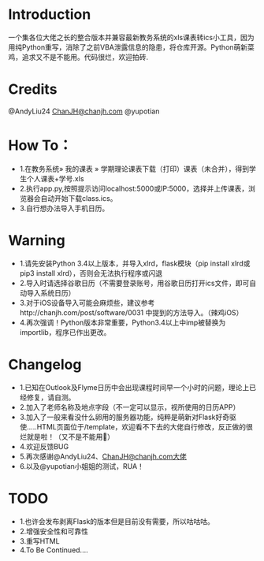 # Introduction
一个集各位大佬之长的整合版本并兼容最新教务系统的xls课表转ics小工具，因为用纯Python重写，消除了之前VBA泄露信息的隐患，将仓库开源。Python萌新菜鸡，追求又不是不能用。代码很烂，欢迎拍砖.
# Credits
@AndyLiu24
ChanJH@chanjh.com
@yupotian

# How To：
- 1.在教务系统» 我的课表 » 学期理论课表下载（打印）课表（未合并），得到学生个人课表+学号.xls
- 2.执行app.py,按照提示访问localhost:5000或IP:5000，选择并上传课表，浏览器会自动开始下载class.ics。
- 3.自行想办法导入手机日历。

# Warning
- 1.请先安装Python 3.4以上版本，并导入xlrd，flask模块（pip install xlrd或pip3 install xlrd），否则会无法执行程序或闪退
- 2.导入时请选择谷歌日历（不需要登录账号，用谷歌日历打开ics文件，即可自动导入系统日历）
- 3.对于iOS设备导入可能会麻烦些，建议参考http://chanjh.com/post/software/0031 中提到的方法导入。（辣鸡iOS）
- 4.再次强调！Python版本非常重要，Python3.4以上中imp被替换为importlib，程序已作出更改。
# Changelog
- 1.已知在Outlook及Flyme日历中会出现课程时间早一个小时的问题，理论上已经修复，请自测。
- 2.加入了老师名称及地点字段（不一定可以显示，视所使用的日历APP）
- 3.加入了一般来看没什么卵用的服务器功能，纯粹是萌新对Flask好奇驱使.....HTML页面位于/template，欢迎看不下去的大佬自行修改，反正做的很烂就是啦！（又不是不能用🤣）
- 4.欢迎反馈BUG
- 5.再次感谢@AndyLiu24、ChanJH@chanjh.com大佬
- 6.以及@yupotian小姐姐的测试，RUA！
# TODO
- 1.也许会发布剥离Flask的版本但是目前没有需要，所以咕咕咕。
- 2.增强安全性和可靠性
- 3.重写HTML
- 4.To Be Continued....
